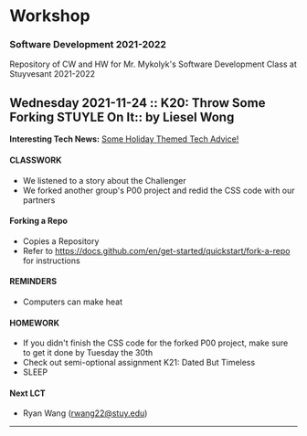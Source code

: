 # Workshop 
### Software Development 2021-2022 

Repository of CW and HW for Mr. Mykolyk's Software Development Class at Stuyvesant 2021-2022


## Wednesday 2021-11-24 :: K20: Throw Some Forking STUYLE On It:: by Liesel Wong

**Interesting Tech News:** [Some Holiday Themed Tech Advice!](https://www.nytimes.com/2021/11/24/technology/personaltech/best-tech-gifts.html)

#### CLASSWORK
* We listened to a story about the Challenger
* We forked another group's P00 project and redid the CSS code with our partners

#### Forking a Repo
* Copies a Repository 
* Refer to https://docs.github.com/en/get-started/quickstart/fork-a-repo for instructions

#### REMINDERS
* Computers can make heat

#### HOMEWORK
* If you didn't finish the CSS code for the forked P00 project, make sure to get it done by Tuesday the 30th
* Check out semi-optional assignment K21: Dated But Timeless
* SLEEP 

#### Next LCT
* Ryan Wang (rwang22@stuy.edu)

---
